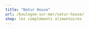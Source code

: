 ```yaml
---
title: "Natur House"
url: /boulogne-sur-mer/natur-house/
shop: les compléments alimentaires
---
```

